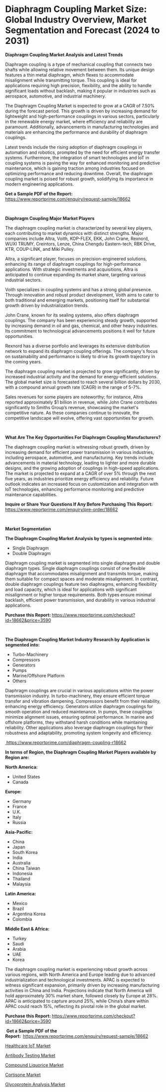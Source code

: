 <p><h1>Diaphragm Coupling Market Size: Global Industry Overview, Market Segmentation and Forecast (2024 to 2031)</h1></p><p><strong>Diaphragm Coupling Market Analysis and Latest Trends</strong></p>
<p><p>Diaphragm coupling is a type of mechanical coupling that connects two shafts while allowing relative movement between them. Its unique design features a thin metal diaphragm, which flexes to accommodate misalignment while transmitting torque. This coupling is ideal for applications requiring high precision, flexibility, and the ability to handle significant loads without backlash, making it popular in industries such as aerospace, automotive, and industrial machinery.</p><p>The Diaphragm Coupling Market is expected to grow at a CAGR of 7.50% during the forecast period. This growth is driven by increasing demand for lightweight and high-performance couplings in various sectors, particularly in the renewable energy market, where efficiency and reliability are paramount. Additionally, advancements in manufacturing technologies and materials are enhancing the performance and durability of diaphragm couplings.</p><p>Latest trends include the rising adoption of diaphragm couplings in automation and robotics, prompted by the need for efficient energy transfer systems. Furthermore, the integration of smart technologies and IoT in coupling systems is paving the way for enhanced monitoring and predictive maintenance, which is gaining traction among industries focused on optimizing performance and reducing downtime. Overall, the diaphragm coupling market is poised for robust growth, solidifying its importance in modern engineering applications.</p></p>
<p><strong>Get a Sample PDF of the Report:&nbsp;</strong> <a href="https://www.reportprime.com/enquiry/request-sample/18662?utm_campaign=1167&utm_medium=2&utm_source=Github&utm_content=ia&utm_term=21112024&utm_id=diaphragm-coupling">https://www.reportprime.com/enquiry/request-sample/18662</a></p>
<p>&nbsp;</p>
<p><strong>Diaphragm Coupling Major Market Players</strong></p>
<p><p>The diaphragm coupling market is characterized by several key players, each contributing to market dynamics with distinct strengths. Major companies include Altra, Voith, KOP-FLEX, EKK, John Crane, Rexnord, WUXI TRUMY, Creintors, Lenze, China Chengdu Eastern-tech, RBK Drive, KTR, COUP-LINK, and Miki Pulley. </p><p>Altra, a significant player, focuses on precision-engineered solutions, enhancing its range of diaphragm couplings for high-performance applications. With strategic investments and acquisitions, Altra is anticipated to continue expanding its market share, targeting various industrial sectors.</p><p>Voith specializes in coupling systems and has a strong global presence. Through innovation and robust product development, Voith aims to cater to both traditional and emerging markets, positioning itself for substantial growth driven by industrialization trends.</p><p>John Crane, known for its sealing systems, also offers diaphragm couplings. The company has been experiencing steady growth, supported by increasing demand in oil and gas, chemical, and other heavy industries. Its commitment to technological advancements positions it well for future opportunities.</p><p>Rexnord has a diverse portfolio and leverages its extensive distribution network to expand its diaphragm coupling offerings. The company's focus on sustainability and performance is likely to drive its growth trajectory in the coming years.</p><p>The diaphragm coupling market is projected to grow significantly, driven by increased industrial activity and the demand for energy-efficient solutions. The global market size is forecasted to reach several billion dollars by 2030, with a compound annual growth rate (CAGR) in the range of 5-7%.</p><p>Sales revenues for some players are noteworthy; for instance, Altra reported approximately $1 billion in revenue, while John Crane contributes significantly to Smiths Group’s revenue, showcasing the market's competitive nature. As these companies continue to innovate, the competitive landscape will evolve, offering vast opportunities for growth.</p></p>
<p>&nbsp;</p>
<p><strong>What Are The Key Opportunities For Diaphragm Coupling Manufacturers?</strong></p>
<p><p>The diaphragm coupling market is witnessing robust growth, driven by increasing demand for efficient power transmission in various industries, including aerospace, automotive, and manufacturing. Key trends include advancements in material technology, leading to lighter and more durable designs, and the growing adoption of couplings in high-speed applications. The market is projected to expand at a CAGR of over 5% through the next five years, as industries prioritize energy efficiency and reliability. Future outlook indicates an increased focus on customization and integration with IoT technologies, enhancing performance monitoring and predictive maintenance capabilities.</p></p>
<p><strong>Inquire or Share Your Questions If Any Before Purchasing This Report:</strong> <a href="https://www.reportprime.com/enquiry/pre-order/18662?utm_campaign=1167&utm_medium=2&utm_source=Github&utm_content=ia&utm_term=21112024&utm_id=diaphragm-coupling">https://www.reportprime.com/enquiry/pre-order/18662</a></p>
<p>&nbsp;</p>
<p><strong>Market Segmentation</strong></p>
<p><strong>The Diaphragm Coupling Market Analysis by types is segmented into:</strong></p>
<p><ul><li>Single Diaphragm</li><li>Double Diaphragm</li></ul></p>
<p><p>Diaphragm coupling market is segmented into single diaphragm and double diaphragm types. Single diaphragm couplings consist of one flexible diaphragm that accommodates misalignment and transmits torque, making them suitable for compact spaces and moderate misalignment. In contrast, double diaphragm couplings feature two diaphragms, enhancing flexibility and load capacity, which is ideal for applications with significant misalignment or higher torque requirements. Both types ensure minimal backlash, efficient power transmission, and durability in various industrial applications.</p></p>
<p><strong>Purchase this Report:&nbsp;</strong><a href="https://www.reportprime.com/checkout?id=18662&price=3590&utm_campaign=1167&utm_medium=2&utm_source=Github&utm_content=ia&utm_term=21112024&utm_id=diaphragm-coupling">https://www.reportprime.com/checkout?id=18662&price=3590</a></p>
<p>&nbsp;</p>
<p><strong>The Diaphragm Coupling Market Industry Research by Application is segmented into:</strong></p>
<p><ul><li>Turbo-Machinery</li><li>Compressors</li><li>Generators</li><li>Pumps</li><li>Marine/Offshore Platform</li><li>Others</li></ul></p>
<p><p>Diaphragm couplings are crucial in various applications within the power transmission industry. In turbo-machinery, they ensure efficient torque transfer and vibration dampening. Compressors benefit from their reliability, enhancing energy efficiency. Generators utilize diaphragm couplings for smooth operation and reduced maintenance. In pumps, these couplings minimize alignment issues, ensuring optimal performance. In marine and offshore platforms, they withstand harsh conditions while maintaining reliability. Other applications also leverage diaphragm couplings for their robustness and adaptability, promoting system longevity and efficiency.</p></p>
<p><a href="https://www.reportprime.com/diaphragm-coupling-r18662?utm_campaign=1167&utm_medium=2&utm_source=Github&utm_content=ia&utm_term=21112024&utm_id=diaphragm-coupling">&nbsp;https://www.reportprime.com/diaphragm-coupling-r18662</a></p>
<p><strong>In terms of Region, the Diaphragm Coupling Market Players available by Region are:</strong></p>
<p>
    <p> <strong> North America: </strong>
        <ul>
            <li>United States</li>
            <li>Canada</li>
        </ul>
        </p> 
    <p> <strong> Europe: </strong>
        <ul>
            <li>Germany</li>
            <li>France</li>
            <li>U.K.</li>
            <li>Italy</li>
            <li>Russia</li>
        </ul>
        </p> 
    <p> <strong> Asia-Pacific: </strong>
        <ul>
            <li>China</li>
            <li>Japan</li>
            <li>South Korea</li>
            <li>India</li>
            <li>Australia</li>
            <li>China Taiwan</li>
            <li>Indonesia</li>
            <li>Thailand</li>
            <li>Malaysia</li>
        </ul>
        </p> 
    <p> <strong> Latin America: </strong>
        <ul>
            <li>Mexico</li>
            <li>Brazil</li>
            <li>Argentina Korea</li>
            <li>Colombia</li>
        </ul>
        </p> 
    <p> <strong> Middle East & Africa: </strong>
        <ul>
            <li>Turkey</li>
            <li>Saudi</li>
            <li>Arabia</li>
            <li>UAE</li>
            <li>Korea</li>
        </ul>
    </p>
    </p>
<p><p>The diaphragm coupling market is experiencing robust growth across various regions, with North America and Europe leading due to advanced industrialization and technological investments. APAC is expected to witness significant expansion, primarily driven by increasing manufacturing activities in China and India. Projections indicate that North America will hold approximately 30% market share, followed closely by Europe at 28%. APAC is anticipated to capture around 25%, while China’s share within APAC could reach 15%, reflecting its pivotal role in the global market.</p></p>
<p><strong>Purchase this Report: </strong><a href="https://www.reportprime.com/checkout?id=18662&price=3590&utm_campaign=1167&utm_medium=2&utm_source=Github&utm_content=ia&utm_term=21112024&utm_id=diaphragm-coupling">https://www.reportprime.com/checkout?id=18662&price=3590</a></p>
<p>&nbsp;<strong>Get a Sample PDF of the Report:&nbsp;&nbsp;</strong><a href="https://www.reportprime.com/enquiry/request-sample/18662?utm_campaign=1167&utm_medium=2&utm_source=Github&utm_content=ia&utm_term=21112024&utm_id=diaphragm-coupling">https://www.reportprime.com/enquiry/request-sample/18662</a></p>
<p><strong></strong></p>
<p><p><a href="https://www.linkedin.com/pulse/expert-analysis-healthcare-iot-market-dynamics-expected-48-xlvke?utm_campaign=1167&utm_medium=2&utm_source=Github&utm_content=ia&utm_term=21112024&utm_id=diaphragm-coupling">Healthcare IoT Market</a></p><p><a href="https://www.linkedin.com/pulse/antibody-testing-market-size-growth-analysis-2024-2031-industry-roune?utm_campaign=1167&utm_medium=2&utm_source=Github&utm_content=ia&utm_term=21112024&utm_id=diaphragm-coupling">Antibody Testing Market</a></p><p><a href="https://issuu.com/reportprime-2/docs/compound-liquorice-market-size-2030_f46ba9b6ba7d52?utm_campaign=1167&utm_medium=2&utm_source=Github&utm_content=ia&utm_term=21112024&utm_id=diaphragm-coupling">Compound Liquorice Market</a></p><p><a href="https://issuu.com/reportprime-2/docs/cortisone-market-size-2030.pptx_05ee1e0e4b59f3?utm_campaign=1167&utm_medium=2&utm_source=Github&utm_content=ia&utm_term=21112024&utm_id=diaphragm-coupling">Cortisone Market</a></p><p><a href="https://www.linkedin.com/pulse/glycoprotein-analysis-market-insights-industry-development-qx9qe?utm_campaign=1167&utm_medium=2&utm_source=Github&utm_content=ia&utm_term=21112024&utm_id=diaphragm-coupling">Glycoprotein Analysis Market</a></p></p>